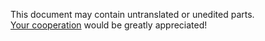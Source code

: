This document may contain untranslated or unedited parts.  
[Your cooperation](../README) would be greatly appreciated!
